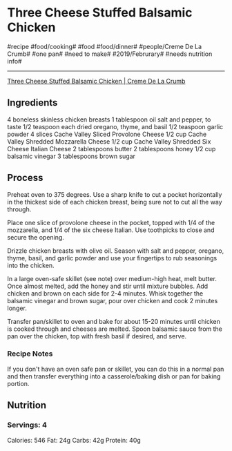 # Three Cheese Stuffed Balsamic Chicken
#recipe #food/cooking# #food #food/dinner# #people/Creme De La Crumb# #one pan# #need to make# #2019/Februrary# #needs nutrition info#
- - - -
[Three Cheese Stuffed Balsamic Chicken | Creme De La Crumb](https://www.lecremedelacrumb.com/three-cheese-stuffed-balsamic-chicken/)

## Ingredients
4 boneless skinless chicken breasts
1 tablespoon oil
salt and pepper, to taste
1/2 teaspoon each dried oregano, thyme, and basil
1/2 teaspoon garlic powder
4 slices Cache Valley Sliced Provolone Cheese
1/2 cup Cache Valley Shredded Mozzarella Cheese
1/2 cup Cache Valley Shredded Six Cheese Italian Cheese
2 tablespoons butter
2 tablespoons honey
1/2 cup balsamic vinegar
3 tablespoons brown sugar

## Process
Preheat oven to 375 degrees. Use a sharp knife to cut a pocket horizontally in the thickest side of each chicken breast, being sure not to cut all the way through. 

Place one slice of provolone cheese in the pocket, topped with 1/4 of the mozzarella, and 1/4 of the six cheese Italian. Use toothpicks to close and secure the opening. 

Drizzle chicken breasts with olive oil. Season with salt and pepper, oregano, thyme, basil, and garlic powder and use your fingertips to rub seasonings into the chicken. 

In a large oven-safe skillet (see note) over medium-high heat, melt butter. Once almost melted, add the honey and stir until mixture bubbles. Add chicken and brown on each side for 2-4 minutes. Whisk together the balsamic vinegar and brown sugar, pour over chicken and cook 2 minutes longer. 

Transfer pan/skillet to oven and bake for about 15-20 minutes until chicken is cooked through and cheeses are melted. Spoon balsamic sauce from the pan over the chicken, top with fresh basil if desired, and serve. 

### Recipe Notes
If you don't have an oven safe pan or skillet, you can do this in a normal pan and then transfer everything into a casserole/baking dish or pan for baking portion. 

## Nutrition
### Servings: 4
Calories: 546
Fat: 24g
Carbs: 42g
Protein: 40g